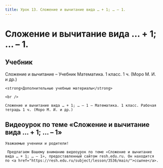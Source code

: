 ```yaml
---
title: Урок 13. Сложение и вычитание вида … + 1; … – 1.
---
```


# Сложение и вычитание вида … + 1; … – 1.

## Учебник

Сложение и вычитание – Учебник Математика. 1 класс. 1 ч. (Моро М. И. и др.)

<p>
	<strong>Дополнительные учебные материалы</strong> 
</p>
<p>
	<br /> 
</p>
<p>
	Сложение и вычитание вида … + 1; … – 1 – Математика. 1 класс. Рабочая тетрадь 1 ч. (Моро М. И. и др.)
</p>

## Видеоурок по теме «Сложение и вычитание вида … + 1; … – 1»

<p>
	Уважаемые ученики и родители!  
</p>
<p>
	 Предлагаем Вашему вниманию видеоурок по теме «Сложение и вычитание вида … + 1; … – 1», предоставленный сайтом resh.edu.ru. Он находится по <a href="https://resh.edu.ru/subject/lesson/3536/main/">ссылке</a>.
</p>
